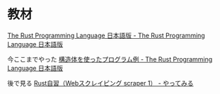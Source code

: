 # 教材

[The Rust Programming Language 日本語版 - The Rust Programming Language 日本語版](https://doc.rust-jp.rs/book-ja/title-page.html)



今ここまでやった
[構造体を使ったプログラム例 - The Rust Programming Language 日本語版](https://doc.rust-jp.rs/book-ja/ch05-02-example-structs.html)



後で見る
[Rust自習（Webスクレイピング scraper 1） - やってみる](http://ytyaru.hatenablog.com/entry/2021/01/16/000000)
